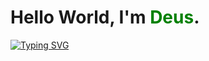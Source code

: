 # Hello World, I'm <span style="color: green;">Deus</span>.

[![Typing SVG](https://readme-typing-svg.demolab.com?font=Share+Tech-Mono&size=28&lines=I+write+code;I+build+computers;But+most+of+all+.+.+.;I+miss+you+%3Ac)](https://git.io/typing-svg)
